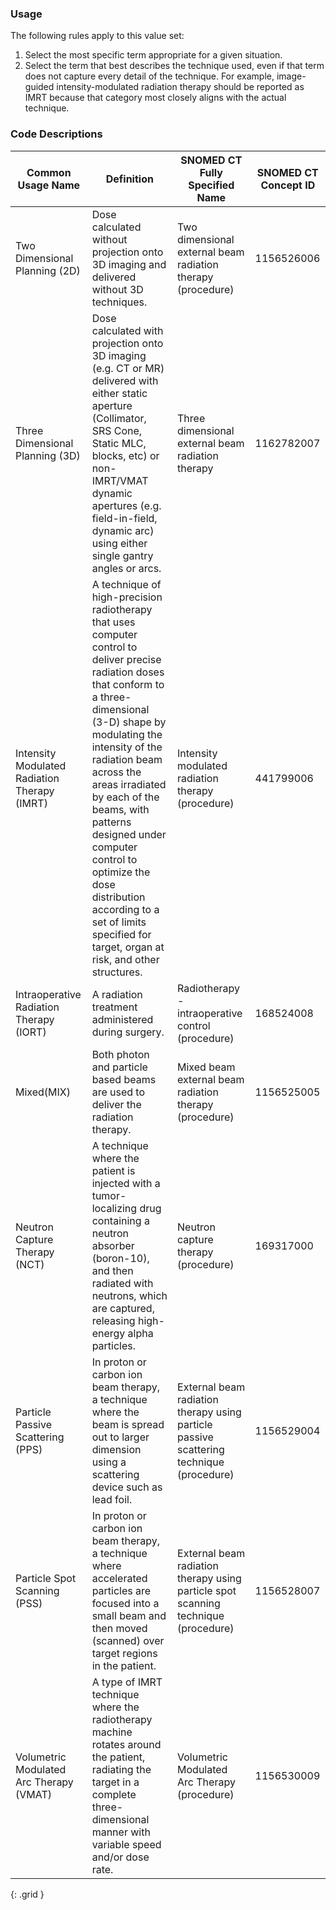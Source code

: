 ### Usage

The following rules apply to this value set:

1. Select the most specific term appropriate for a given situation.
2. Select the term that best describes the technique used, even if that term does not capture every detail of the technique. For example, image-guided intensity-modulated radiation therapy should be reported as IMRT because that category most closely aligns with the actual technique.

### Code Descriptions

| **Common Usage Name**  | **Definition**|  **SNOMED CT Fully Specified Name**  | **SNOMED CT Concept ID**|
| ----------------- | ----------------------------- | ------------------------------ | ----------------------------- | 
|  Two Dimensional Planning (2D)  |  Dose calculated without projection onto 3D imaging and delivered without 3D techniques.  |  Two dimensional external beam radiation therapy (procedure)  | 1156526006 |
|  Three Dimensional Planning (3D)  |  Dose calculated with projection onto 3D imaging (e.g. CT or MR) delivered with either static aperture (Collimator, SRS Cone, Static MLC, blocks, etc) or non-IMRT/VMAT dynamic apertures (e.g. field-in-field, dynamic arc) using either single gantry angles or arcs.  |  Three dimensional external beam radiation therapy  | 1162782007 |
| Intensity Modulated Radiation Therapy (IMRT)   | A technique of high-precision radiotherapy that uses computer control to deliver precise radiation doses that conform to a three-dimensional (3-D) shape by modulating the intensity of the radiation beam across the areas irradiated by each of the beams, with patterns designed under computer control to optimize the dose distribution according to a set of limits specified for target, organ at risk, and other structures.   | Intensity modulated radiation therapy (procedure)   | 441799006 |
| Intraoperative Radiation Therapy (IORT)   | A radiation treatment administered during surgery.   | Radiotherapy - intraoperative control (procedure)   | 168524008 |
|  Mixed(MIX)  | Both photon and particle based beams are used to deliver the radiation therapy.   | Mixed beam external beam radiation therapy (procedure)  | 1156525005 |
|  Neutron Capture Therapy (NCT)  | A technique where the patient is injected with a tumor-localizing drug containing a neutron absorber (boron-10), and then radiated with neutrons, which are captured, releasing high-energy alpha particles.   | Neutron capture therapy (procedure)  | 169317000 |
|  Particle Passive Scattering (PPS)  | In proton or carbon ion beam therapy, a technique where the beam is spread out to larger dimension using a scattering device such as lead foil.   | External beam radiation therapy using particle passive scattering technique (procedure)   | 1156529004 |
|  Particle Spot Scanning (PSS)   | In proton or carbon ion beam therapy, a technique where accelerated particles are focused into a small beam and then moved (scanned) over target regions in the patient.   | External beam radiation therapy using particle spot scanning technique (procedure)   | 1156528007  |
|  Volumetric Modulated Arc Therapy (VMAT)   | A type of IMRT technique where the radiotherapy machine rotates around the patient, radiating the target in a complete three-dimensional manner with variable speed and/or dose rate.   | Volumetric Modulated Arc Therapy (procedure)   | 1156530009   |
{: .grid }
